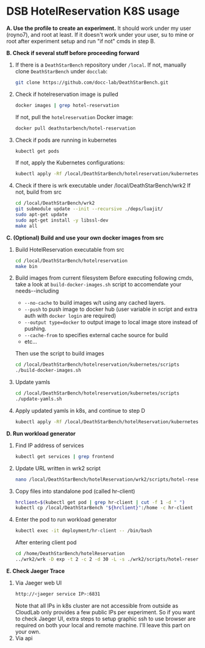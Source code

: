 # DSB HotelReservation K8S usage

**A. Use the profile to create an experiment.**
   It should work under my user (royno7), and root at least. If it doesn't work under your user, su to mine or root after experiment setup and run "if not" cmds in step B.

**B. Check if several stuff before proceeding forward**
   1. If there is a `DeathStarBench` repository under `/local`.
      If not, manually clone `DeathStarBench` under `docclab`:
      ```bash
      git clone https://github.com/docc-lab/DeathStarBench.git
      ```
   2. Check if hotelreservation image is pulled
      ```bash
      docker images | grep hotel-reservation
      ```
      If not, pull the `hotelreservation` Docker image:
      ```bash
      docker pull deathstarbench/hotel-reservation
      ```
   3. Check if pods are running in kubernetes
      ```bash
      kubectl get pods
      ```
      If not, apply the Kubernetes configurations:
      ```bash
      kubectl apply -Rf /local/DeathStarBench/hotelreservation/kubernetes
      ```
   4. Check if there is wrk executable under /local/DeathStarBench/wrk2
      If not, build from src
      ```bash
      cd /local/DeathStarBench/wrk2
      git submodule update --init --recursive ./deps/luajit/
      sudo apt-get update
      sudo apt-get install -y libssl-dev
      make all
      ```


**C. (Optional) Build and use your own docker images from src**
   1. Build HotelReservation executable from src
      ```bash
      cd /local/DeathStarBench/hotelreservation
      make bin
      ```
   2. Build images from current filesystem
      Before executing following cmds, take a look at `build-docker-images.sh` script to accomendate your needs--including 

      - `--no-cache` to build images w/t using any cached layers.
      - `--push` to push image to docker hub (user variable in script and extra auth with `docker login` are required)
      - `--output type=docker` to output image to local image store instead of pushing.
      - `--cache-from` to specifies external cache source for build
      - etc...
      
      Then use the script to build images
      ```bash
      cd /local/DeathStarBench/hotelreservation/kubernetes/scripts
      ./build-docker-images.sh
      ```
   3. Update yamls
      ```bash
      cd /local/DeathStarBench/hotelreservation/kubernetes/scripts
      ./update-yamls.sh
      ```
   4. Apply updated yamls in k8s, and continue to step D
      ```bash
      kubectl apply -Rf /local/DeathStarBench/hotelReservation/kubernetes
      ```

**D. Run workload generator**
   1. Find IP address of services
      ```bash
      kubectl get services | grep frontend
      ```
   2. Update URL written in wrk2 script
      ```bash
      nano /local/DeathStarBench/hotelReservation/wrk2/scripts/hotel-reservation/mixed-workload_type_1.lua
      ```
   3. Copy files into standalone pod (called hr-client)
      ```bash
      hrclient=$(kubectl get pod | grep hr-client | cut -f 1 -d " ")
      kubectl cp /local/DeathStarBench "${hrclient}":/home -c hr-client
      ```
   4. Enter the pod to run workload generator
      ```bash
      kubectl exec -it deployment/hr-client -- /bin/bash
      ```
      After entering client pod
      ```bash
      cd /home/DeathStarBench/hotelReservation
      ../wrk2/wrk -D exp -t 2 -c 2 -d 30 -L -s ./wrk2/scripts/hotel-reservation/mixed-workload_type_1.lua http://<replace with frontend ip in I. >:5000 -R 2
      ```

**E. Check Jaeger Trace**
   1. Via Jaeger web UI
      ```bash
      http://<jaeger service IP>:6831
      ```
      Note that all IPs in k8s cluster are not accessible from outside as CloudLab only provides a few public IPs per experiment.
      So if you want to check Jaeger UI, extra steps to setup graphic ssh to use browser are required on both your local and remote machine. I'll leave this part on your own.
   2. Via api